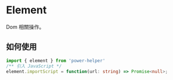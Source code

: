 # Element

Dom 相關操作。

## 如何使用

```ts
import { element } from 'power-helper'
/** 引入 JavaScript */
element.importScript = function(url: string) => Promise<null>;
```

